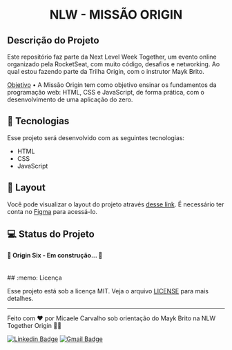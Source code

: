 <h1 align="center"> NLW - MISSÃO ORIGIN </h1>

## Descrição do Projeto

Este repositório faz parte da Next Level Week Together, um evento online organizado pela RocketSeat, com muito código, desafios e networking. Ao qual estou fazendo parte da Trilha Origin, com o instrutor Mayk Brito.

<p align="justify">
	
<a href="#objetivo">Objetivo</a> • A Missão Origin tem como objetivo ensinar os fundamentos da programação web: HTML, CSS e JavaScript, de forma prática, com o desenvolvimento de uma aplicação do zero.
</p>
	
## 🚀 Tecnologias

Esse projeto será desenvolvido com as seguintes tecnologias:

- HTML
- CSS
- JavaScript

## 🔖 Layout

Você pode visualizar o layout do projeto através [desse link](https://www.figma.com/file/spmZEjHjQiRzIsPaRcAAWm/Origin-Six-Discovery?node-id=0%3A1). É necessário ter conta no [Figma](https://figma.com) para acessá-lo.

## 💻 Status do Projeto 

<h4 align="justify"> 
	🚧  Origin Six - Em construção...  🚧	
</h4>

<br>
## :memo: Licença

Esse projeto está sob a licença MIT. Veja o arquivo [LICENSE](.github/LICENSE.md) para mais detalhes.

_ _ _

Feito com ❤️ por Micaele Carvalho sob orientação do Mayk Brito na NLW Together Origin 👋🏽 

[![Linkedin Badge](https://img.shields.io/badge/-micaelecarv-blue?style=flat-square&logo=Linkedin&logoColor=white&link=https://https://www.linkedin.com/in/micaelecarvalho/)](https://www.linkedin.com/in/micaelecarvalho/)
[![Gmail Badge](https://img.shields.io/badge/-micaelecarv@gmail.com-c14438?style=flat-square&logo=Gmail&logoColor=white&link=mailto:micaelecarv@gmail.com)](mailto:micaelecarv@gmail.com)


